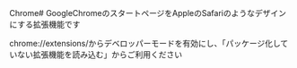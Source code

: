 <p style="text-align: left;">
    Chrome# GoogleChromeのスタートページをAppleのSafariのようなデザインにする拡張機能です
</p>

<p style="text-align: left;">
    chrome://extensions/からデベロッパーモードを有効にし、「パッケージ化していない拡張機能を読み込む」からご利用ください
</p>
